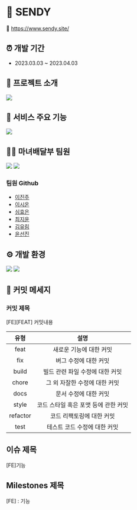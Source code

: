 # 💌 SENDY
🔗 https://www.sendy.site/

## ⏰ 개발 기간
 - 2023.03.03 ~ 2023.04.03 


## 📝 프로젝트 소개 
<img src="https://user-images.githubusercontent.com/115965399/229285585-987c372f-95d4-4f37-9411-587650c44ce9.png"/>

## 📌 서비스 주요 기능

<img src="https://user-images.githubusercontent.com/115965399/229286371-6a53b901-817a-4d31-a9d9-12b4ac0e72f0.png" />

## 👩‍💻 마녀배달부 팀원
<img src="https://user-images.githubusercontent.com/115965399/229286210-521a2c35-e886-4cc6-8f6f-9836bce62547.png" />
<img src="https://user-images.githubusercontent.com/115965399/229286185-75ffab3f-53a4-4a9f-a34b-459a5e65cc5e.png" />

### 팀원 Github
- [이진주](https://github.com/2realzoo)
- [이시온](https://github.com/sienna0715)
- [심효은](https://github.com/haizellatte)
- [최지윤](https://github.com/jiyoonchol)
- [김유림](https://github.com/U-Lim)
- [윤선진](https://github.com/yoonseonjin)

## ⚙ 개발 환경
<img src="https://user-images.githubusercontent.com/115965399/229286292-480e5d29-892e-4306-baba-890025b3af9e.jpg" />
<img src="https://user-images.gith
ubusercontent.com/115965399/229286289-55021ea5-f765-472c-8d94-ad07ffdc5339.jpg">


## 🧩 커밋 메세지

### 커밋 제목
[FE][FEAT] 커밋내용 

|   유형    |                 설명                 |
| :------: | :----------------------------------: |
|   feat   |       새로운 기능에 대한 커밋        |
|   fix    |        버그 수정에 대한 커밋         |
|  build   |   빌드 관련 파일 수정에 대한 커밋    |
|  chore   |    그 외 자잘한 수정에 대한 커밋     |
|   docs   |        문서 수정에 대한 커밋         |
|  style   | 코드 스타일 혹은 포맷 등에 관한 커밋 |
| refactor |      코드 리팩토링에 대한 커밋       |
|   test   |     테스트 코드 수정에 대한 커밋     |


## 이슈 제목
[FE]기능

## Milestones 제목
[FE] : 기능
